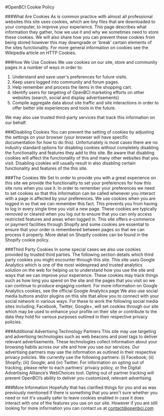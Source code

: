 #OpenBCI Cookie Policy

###What Are Cookies
As is common practice with almost all professional websites this site uses cookies, which are tiny files that are downloaded to your computer, to improve your experience. This page describes what information they gather, how we use it and why we sometimes need to store these cookies. We will also share how you can prevent these cookies from being stored however this may downgrade or 'break' certain elements of the sites functionality.
For more general information on cookies see the Wikipedia article on HTTP Cookies.

###How We Use Cookies
We use cookies on our site, store and community pages in a number of ways in order to:    

1. Understand and save user's preferences for future visits.	
2. Keep users logged into community and forum pages.
3. Help remember and process the items in the shopping cart.
4. Identify users for targeting of OpenBCI marketing efforts on other websites (search, social and display advertisements)
5. Compile aggregate data about site traffic and site interactions in order to offer better site experiences and tools in the future. 

We may also use trusted third-party services that track this information on our behalf.

###Disabling Cookies
You can prevent the setting of cookies by adjusting the settings on your browser (your browser will have specific documentation for how to do this). Unfortunately is most cases there are no industry standard options for disabling cookies without completely disabling the functionality and features they add to this site. Be aware that disabling cookies will affect the functionality of this and many other websites that you visit. Disabling cookies will usually result in also disabling certain functionality and features of the this site.

###The Cookies We Set
In order to provide you with a great experience on this site we provide the functionality to set your preferences for how this site runs when you use it. In order to remember your preferences we need to set cookies so that this information can be called whenever you interact with a page is affected by your preferences.
We use cookies when you are logged in so that we can remember this fact. This prevents you from having to log in every single time you visit a new page. These cookies are typically removed or cleared when you log out to ensure that you can only access restricted features and areas when logged in.
This site offers e-commerce or payment facilities through Shopify and some cookies are essential to ensure that your order is remembered between pages so that we can process it properly. More detail on Shopify cookies can be found in the Shopify cookie policy.

###Third Party Cookies
In some special cases we also use cookies provided by trusted third parties. The following section details which third party cookies you might encounter through this site.
This site uses Google Analytics which is one of the most widespread and trusted analytics solution on the web for helping us to understand how you use the site and ways that we can improve your experience. These cookies may track things such as how long you spend on the site and the pages that you visit so we can continue to produce engaging content.
For more information on Google Analytics cookies, see the official Google Analytics page 
We also use social media buttons and/or plugins on this site that allow you to connect with your social network in various ways. For these to work the following social media sites including; Facebook, Twitter, Google+, will set cookies through our site which may be used to enhance your profile on their site or contribute to the data they hold for various purposes outlined in their respective privacy policies.

###Additional Advertising Technology Partners
This site may use targeting and advertising technologies such as web beacons and pixel tags to deliver relevant advertisements. These technologies collect information about your browsing habits across our site and how you use our services. Our advertising partners may use the information as outlined in their respective privacy policies. We currently use the following partners: (i) Facebook; (ii) Shopify; (iii) Google; and (iv) Twitter. For information on opting out of tracking, please refer to each partners’ privacy policy, or the Digital Advertising Alliance’s WebChoices tool. Opting out of partner tracking will prevent OpenBCI’s ability to deliver you customized, relevant advertising. 

###More Information
Hopefully that has clarified things for you and as was previously mentioned if there is something that you aren't sure whether you need or not it's usually safer to leave cookies enabled in case it does interact with one of the features you use on our site. However if you are still looking for more information you can contact us at contact@openbci.com 

